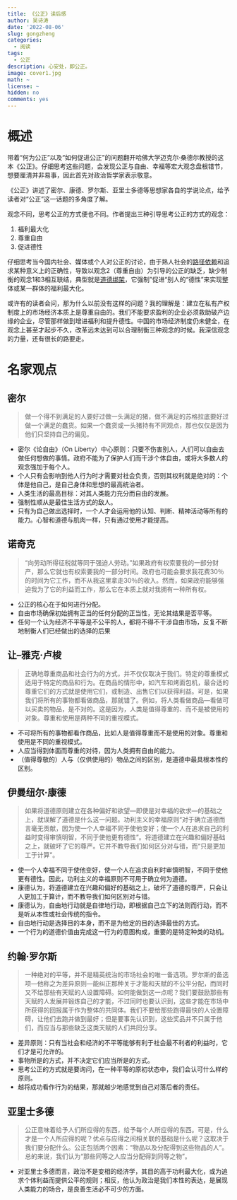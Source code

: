 ```yaml
---
title: 《公正》读后感
author: 吴诗涛
date: '2022-08-06'
slug: gongzheng
categories:
  - 阅读
tags:
  - 公正
description: 心安处，即公正。
image: cover1.jpg
math: ~
license: ~
hidden: no
comments: yes
---
```


# 概述

带着“何为公正”以及“如何促进公正”的问题翻开哈佛大学迈克尔·桑德尔教授的这本《公正》。仔细思考这些问题，会发现公正与自由、幸福等宏大观念盘根错节，想要厘清并非易事，因此首先对政治哲学家表示敬意。

《公正》讲述了密尔、康德、罗尔斯、亚里士多德等思想家各自的学说论点，给予读者对“公正”这一话题的多角度了解。

观念不同，思考公正的方式便也不同。作者提出三种引导思考公正的方式的观念：

1. 福利最大化
2. 尊重自由
3. 促进德性

仔细思考当今国内社会、媒体或个人对公正的讨论，由于熟人社会的[路径依赖](https://baike.baidu.com/item/%E8%B7%AF%E5%BE%84%E4%BE%9D%E8%B5%96/7225234)和追求某种意义上的正确性，导致以观念2（尊重自由）为引导的公正的缺乏，缺少制衡的观念1和3相互联结，典型就是[道德绑架](https://baike.baidu.com/item/%E9%81%93%E5%BE%B7%E7%BB%91%E6%9E%B6/2708842)，它强制”促进“别人的“德性”来实现整体或某一群体的福利最大化。

或许有的读者会问，那为什么以前没有这样的问题？我的理解是：建立在私有产权制度上的市场经济本质上是尊重自由的。我们不能要求盈利的企业必须救助破产边缘的企业，尽管那样做到增进福利和提升德性。中国的市场经济制度仍未健全，在观念上甚至才起步不久，改革远未达到可以合理制衡三种观念的时候。我深信观念的力量，还有很长的路要走。

# 名家观点

## 密尔

> 做一个得不到满足的人要好过做一头满足的猪，做不满足的苏格拉底要好过做一个满足的蠢货。如果一个蠢货或一头猪持有不同观点，那也仅仅是因为他们只坚持自己的偏见。

- 密尔《论自由》（On Liberty）中心原则：只要不伤害别人，人们可以自由去做任何想做的事情。政府不能为了保护人们而干涉个体自由，或将大多数人的观念强加于每个人。
- 个人只有会影响到他人行为时才需要对社会负责，否则其权利就是绝对的：个体是他自己，是自己身体和思想的最高统治者。
- 人类生活的最高目标：对其人类能力充分而自由的发展。
- 强制性顺从是最佳生活方式的敌人。
- 只有为自己做出选择时，一个人才会运用他的认知、判断、精神活动等所有的能力。心智和道德与肌肉一样，只有通过使用才能提高。

##  诺奇克

> “向劳动所得征税就等同于强迫人劳动。”如果政府有权索要我的一部分财产，那么它就也有权索要我的一部分时间。政府也可能会要求我花费30％的时间为它工作，而不从我这里拿走30％的收入。然而，如果政府能够强迫我为了它的利益而工作，那么它在本质上就对我拥有一种所有权。

- 公正的核心在于如何进行分配。
- 自由市场确保初始拥有正当的任何分配的正当性，无论其结果是否平等。
- 任何一个认为经济不平等是不公平的人，都将不得不干涉自由市场，反复不断地制衡人们已经做出的选择的后果

## 让–雅克·卢梭

> 正确地尊重商品和社会行为的方式，并不仅仅取决于我们。特定的尊重模式适用于特定的商品和行为。在商品的情形中，如汽车和烤面包机，最合适的尊重它们的方式就是使用它们，或制造、出售它们以获得利益。可是，如果我们将所有的事物都看做商品，那就错了。例如，将人类看做商品—看做可以买卖的物品，是不对的。这是因为，人类是值得尊重的、而不是被使用的对象。尊重和使用是两种不同的重视模式。

- 不可将所有的事物都看作商品，比如人是值得尊重而不是使用的对象。尊重和使用是不同的重视模式。
- 人应当得到体面而尊重的对待，因为人类拥有自由的能力。
- （值得尊敬的）人与（仅供使用的）物品之间的区别，是道德中最具根本性的区别。

## 伊曼纽尔·康德

> 如果将道德原则建立在各种偏好和欲望—即使是对幸福的欲求—的基础之上，就误解了道德是什么这一问题。功利主义的幸福原则“对于确立道德而言毫无贡献，因为使一个人幸福不同于使他变好；使一个人在追求自己的利益时变得审慎明智，不同于使他更有德性”。将道德建立在兴趣和偏好基础之上，就破坏了它的尊严。它并不教导我们如何区分对与错，而“只是更加工于计算”。

- 使一个人幸福不同于使他变好，使一个人在追求自利时审慎明智，不同于使他更有德性。因此，功利主义的幸福原则不可用于确立何为道德。
- 康德认为，将道德建立在兴趣和偏好的基础之上，破坏了道德的尊严，只会让人更加工于算计，而不教导我们如何区别对与错。
- 康德认为，自由地行动就是自律地行动，即根据自己立下的法则而行动，而不是听从本性或社会传统的指令。
- 自由地行动是选择目的本身，而不是为给定的目的选择最佳的方式。
- 一个行为的道德价值由完成这一行为的意图构成，重要的是特定种类的动机。

## 约翰·罗尔斯

> 一种绝对的平等，并不是精英统治的市场社会的唯一备选项。罗尔斯的备选项—他称之为差异原则—能纠正那种关于才能和天赋的不公平分配，而同时又不给那些有天赋的人设置障碍。如何能做到这一点呢？我们要鼓励那些有天赋的人发展并锻炼自己的才能，不过同时也要认识到，这些才能在市场中所获得的回报属于作为整体的共同体。我们不要给那些跑得最快的人设置障碍，让他们去跑并做到最好；但是要事先认识到，这些奖品并不只属于他们，而应当与那些缺乏这类天赋的人们共同分享。

- 差异原则：只有当社会和经济的不平等能够有利于社会最不利者的利益时，它们才是可允许的。
- 事物所是的方式，并不决定它们应当所是的方式。
- 思考公正的方式就是要询问，在一种平等的原初状态中，我们会认可什么样的原则。
- 越将成功看作行为的结果，那就越少地感觉到自己对落后者的责任。

## 亚里士多德

> 公正意味着给予人们所应得的东西，给予每个人所应得的东西。可是，什么才是一个人所应得的呢？优点与应得之间相关联的基础是什么呢？这取决于我们要分配什么。公正包括两个因素：“物品以及分配得到这些物品的人”。总的来说，我们认为“那些同等之人应当分配得到同等之物”。

- 对亚里士多德而言，政治不是变相的经济学，其目的高于功利最大化，或为追求个体利益而提供公平的规则；相反，他认为政治是我们本性的表达，是展现人类能力的场合，是良善生活必不可少的方面。
